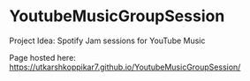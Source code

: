 # YoutubeMusicGroupSession
Project Idea: Spotify Jam sessions for YouTube Music

Page hosted here: https://utkarshkoppikar7.github.io/YoutubeMusicGroupSession/

